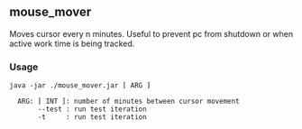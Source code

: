 ## mouse_mover 
Moves cursor every n minutes. Useful to prevent pc from shutdown or when active work time is being tracked. 

### Usage
```
java -jar ./mouse_mover.jar [ ARG ]

  ARG: [ INT ]: number of minutes between cursor movement
       --test : run test iteration
       -t     : run test iteration
```

